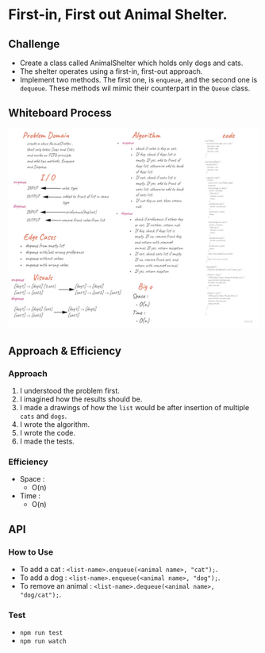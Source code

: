 # First-in, First out Animal Shelter.
## Challenge  
- Create a class called AnimalShelter which holds only dogs and cats.
- The shelter operates using a first-in, first-out approach.
- Implement two methods. The first one, is `enqueue`, and the second one is `dequeue`. These methods wil mimic their counterpart in the `Queue` class.  

## Whiteboard Process  

![AnimalShelter]( AnimalShelter.jpg)  

## Approach & Efficiency  

### Approach   
1. I understood the problem first.
1. I imagined how the results should be.
1. I made a drawings of how the `list` would be after insertion of multiple `cats` and `dogs`. 
1. I wrote the algorithm.
1. I wrote the code.
1. I made the tests.

### Efficiency
- Space :  
  - O(n)
- Time :  
  - O(n)
## API  

### How to Use
- To add a cat : `<list-name>.enqueue(<animal name>, "cat");`.
- To add a dog : `<list-name>.enqueue(<animal name>, "dog");`.
- To remove an animal : `<list-name>.dequeue(<animal name>, "dog/cat");`.


### Test

- `npm run test` 
- `npm run watch`
